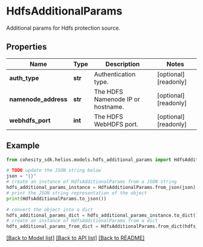 # HdfsAdditionalParams

Additional params for Hdfs protection source.

## Properties

Name | Type | Description | Notes
------------ | ------------- | ------------- | -------------
**auth_type** | **str** | Authentication type. | [optional] [readonly] 
**namenode_address** | **str** | The HDFS Namenode IP or hostname. | [optional] [readonly] 
**webhdfs_port** | **int** | The HDFS WebHDFS port. | [optional] [readonly] 

## Example

```python
from cohesity_sdk.helios.models.hdfs_additional_params import HdfsAdditionalParams

# TODO update the JSON string below
json = "{}"
# create an instance of HdfsAdditionalParams from a JSON string
hdfs_additional_params_instance = HdfsAdditionalParams.from_json(json)
# print the JSON string representation of the object
print(HdfsAdditionalParams.to_json())

# convert the object into a dict
hdfs_additional_params_dict = hdfs_additional_params_instance.to_dict()
# create an instance of HdfsAdditionalParams from a dict
hdfs_additional_params_from_dict = HdfsAdditionalParams.from_dict(hdfs_additional_params_dict)
```
[[Back to Model list]](../README.md#documentation-for-models) [[Back to API list]](../README.md#documentation-for-api-endpoints) [[Back to README]](../README.md)


